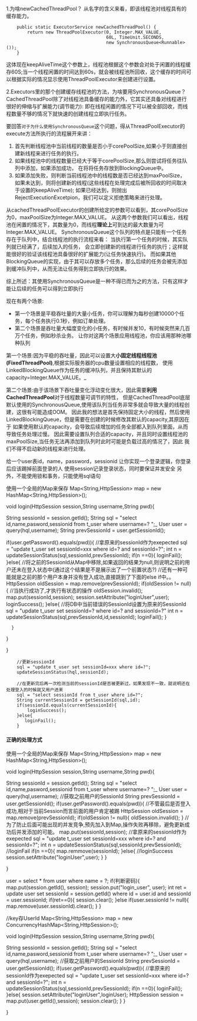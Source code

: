 1.为啥newCachedThreadPool？
从名字的含义来看，即该线程池对线程具有的缓存能力。
```
    public static ExecutorService newCachedThreadPool() {
        return new ThreadPoolExecutor(0, Integer.MAX_VALUE,
                                      60L, TimeUnit.SECONDS,
                                      new SynchronousQueue<Runnable>());
    }
```
这体现在keepAliveTime这个参数上，线程池根据这个参数会对处于闲置的线程缓存60S;当一个线程闲置的时间达到60s，就会被线程池所回收，这个缓存的时间可以根据实际的情况显示使用ThreadPoolExecutor来创建进行设置。


2.Executors里的那个创建缓存线程池的方法，为啥要用SynchronousQueue？
CachedThreadPool除了对线程池具备缓存的能力外，它其实还具备对线程进行很好的伸缩与扩展能力(调节能力):
即在线程闲置的情况下可以被全部回收，而线程数量不够的情况下就快速的创建线程立即执行任务。

要回答`对于为什么使用SynchronousQueue`这个问题，得从ThreadPoolExecutor的execute方法所执行的流程展开来讲：
1. 首先判断线程池中当前线程的数量是否小于corePoolSize,如果小于则直接创建新线程来进行任务的执行。
2. 如果线程池中的线程数量已经大于等于corePoolSize,那么则尝试将任务往队列中添加，如果添加成功，
   在将将任务存放到BlockingQueue中。
3. 如果添加失败，则判断当前线程池中的线程数是否已经达到maxPoolSize，
   如果未达到，则将创建新的线程(这些线程在处理完成后被所回收的时间取决于设置的keepAliveTime);
   如果已经达到，则抛出RejectExecutionExcetpion，我们可以定义拒绝策略来进行处理。  
    
从cachedThreadPoolExecutor的创建所给定的参数可以看到，其corePoolSize为0，maxPoolSize为Integer.MAX_VALUE。
从这两个参数我们可以看出，线程池在闲置的情况下，其数量为0，而线程**理论上**可到达的最大数量为可Integer.MAX_VALUE。
SynchronousQueue这个队列的特点是只能有一个任务存在于队列中，结合线程池的执行流程来看：
当执行第一个任务的时候，其实队列就已经满了，后续加入的任务，
会立即创建新的线程进行任务的执行；这样就能很好的验证该线程池具备很好的扩展能力(让任务快速执行)。
而如果其他BlockingQueue的实现，由于其可以存放多个任务，那么后续的任务会被先添加到缓冲队列中，从而无法让任务得到立即执行的效果。

综上所述：其使用SynchronousQueue是一种不得已而为之的方法，只有这样才能让后续的任务可以得到立即执行


现在有两个场景:
- 第一个场景是平稳吞吐量的大量小任务，你可以理解为每秒创建10000个任务，每个任务执行0.1秒，例如订单处理。
- 第二个场景是吞吐量大幅度变化的小任务，有时候并发10，有时候突然来几百万个任务，例如秒杀业务。
让你对这两个场景应用线程池，你应该用那种池哪种队列

第一个场景:因为平稳的吞吐量，因此可以设置大**小固定线程线程池(FixedThreadPool)**,根据实际服务器的cpu数量设置相应的线程数，
使用LinkedBlockingQueue作为任务的缓冲队列，并且保持其默认的capacity=Integer.MAX_VALUE。_

第二个场景:由于该场景下吞吐量变化浮动变化很大，因此需要**利用CachedThreadPool**对于线程数量可调节的特性，
但是CachedThreadPool底层默认使用的SynchronousQueue,使用该队列当任务非常多就会导致大量的线程创建，这很有可能造成OOM。
因此我的想法是首先保持固定大小的线程，然后使用LinkedBlockingQueue，但是需要在创建的时候修改其默认的capacity,其原因在于
如果使用默认的capacity，会导致后续增加的任务全部都入到队列里面，从而导致任务处理过慢。
因此需要设置队列合适的capacity，并且同时设置线程池的maxPoolSize,当任务无法再添加到队列时此时可能是负载过高的情况了，因此
我们不得不启动新的线程来进行处理。




给一个user表id，name，password，sessionid
让你实现一个登录逻辑，你登录后应该踢掉前面登录的人
使用session记录登录状态，同时要保证并发安全
另外，不能使用锁和事务，只能使用sql语句



使用一个全局的Map来保存
Map<String,HttpSession> map = new HashMap<String,HttpSession>();

void login(HttpSession session,String username,String pwd){


   String sessionId = session.getId();
   String sql = "select id,name,pasword,sessionid from t_user where username=? ";_
   User user = query(hql,username);
   String prevSessionId = user.getSessionId();
   
   if(user.getPassword().equals(pwd)){
      //拿原来的sessionId作为exepected
      sql = "update t_user set sessionId=xxx where id=? and sessionId=?";
      int n = updateSessionStatus(sql,sessionId,prevSessionId);
      if(n ==0){
         loginFail();
      }else{
        //将之前的SessionId从Map中移除,如果返回的结果为null,则说明之前的用户还未在登入状态中(通过这个结果是不是展示出了一个前置状态?)
        //还有一种可能就是之前的那个用户本身并没有登入成功,直接跳到了下面的else if中。。
        HttpSession oldSession = map.remove(prevSessionId);
        if(oldSession != null){
            //当执行成功了,才执行有状态的操作
            oldSession.invalid();
            map.put(sessionId,session);
            session.setAttribute("loginUser",user);
            loginSuccess();
        }else{
            //将DB中当前错误的SessionId设置为原来的SessionId
            sql = "update t_user set sessionId=? where id=? and sessionId=?"
            int n = updateSessionStatus(sql,prevSessionId,id,sessionId);
            loginFail();
        }
       
        
      }
      
   }
    
}

        //更新sessionId
        sql = "update t_user set sessionId=xxx where id=?";
        updateSessionStatus(hql,sessionId);
        
        //在更新完后再一次检测当前的sessionId是否被更新过，如果发现不一致，就说明还在处理登入的时候就又用户进来
        sql = "select sessionId from t_user where id=?";
        String currentSessionId = getSessionId(sql,id);
        if(sessionId.equals(currentSessionId){
            loginSuccess();
        }else{
           loginFail();
        }





#### 正确的处理方式
使用一个全局的Map来保存
Map<String,HttpSession> map = new HashMap<String,HttpSession>();

void login(HttpSession session,String username,String pwd){

   String sessionId = session.getId();
   String sql = "select id,name,pasword,sessionid from t_user where username=? ";_
   User user = query(hql,username);
   //获取之前用户的SessionId
   String prevSessionId = user.getSessionId();
   if(user.getPassword().equals(pwd)){
      //不管最后是否登入成功,相对于当前Session而言前面的用户肯定被踢
      HttpSession oldSession = map.remove(prevSessionId);
      if(oldSession != null){
        oldSession.invalid();
      }
      //为了防止后面可能出现的并发竞争,预先加入到Map,操作失败再移除，避免更新成功后并发添加的可能。
       map.put(sessionId,session);
      //拿原来的sessionId作为exepected
      sql = "update t_user set sessionId=xxx where id=? and sessionId=?";
      int n = updateSessionStatus(sql,sessionId,prevSessionId);
      //loginFail
      if(n ==0){
         map.remmove(sessionId);
      }else{
        //loginSuccess
        session.setAttribute("loginUser",user);
      }
   }
    
}


user = select * from user where name = ?;
if(判断密码){
    map.put(session.getId(), session);
    session.put("login_user", user);
    int ret = update user set sessionId = session.getId() where id = user.id and sessionId = user.sessionId;
    if(ret==0){
        session.clear();
    }else if(user.sessionId != null){
        map.remove(user.sessionId).clear();
    }
}







//key存UserId
Map<String,HttpSession> map = new ConcurrencyHashMap<String,HttpSession>();

void login(HttpSession session,String username,String pwd){

   String sessionId = session.getId();
   String sql = "select id,name,pasword,sessionid from t_user where username=? ";_
   User user = query(hql,username);
   //获取之前用户的SessionId
   String prevSessionId = user.getSessionId();
   if(user.getPassword().equals(pwd)){
      //拿原来的sessionId作为exepected
      sql = "update t_user set sessionId=xxx where id=? and sessionId=?";
      int n = updateSessionStatus(sql,sessionId,prevSessionId);
      if(n ==0){
         loginFail();
      }else{
        session.setAttribute("loginUser",loginUser);
        HttpSession session = map.put(user.getId(),session);
        session.clear();
      }
   }
    
}
